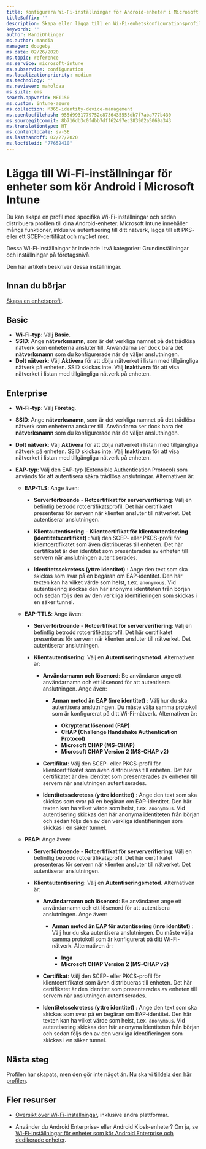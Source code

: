 ```yaml
---
title: Konfigurera Wi-Fi-inställningar för Android-enheter i Microsoft Intune – Azure | Microsoft Docs
titleSuffix: ''
description: Skapa eller lägga till en Wi-Fi-enhetskonfigurationsprofil för Android. Se de olika inställningarna, inklusive att lägga till certifikat, välja en EAP-typ och välja en autentiseringsmetod i Microsoft Intune.
keywords: ''
author: MandiOhlinger
ms.author: mandia
manager: dougeby
ms.date: 02/26/2020
ms.topic: reference
ms.service: microsoft-intune
ms.subservice: configuration
ms.localizationpriority: medium
ms.technology: ''
ms.reviewer: maholdaa
ms.suite: ems
search.appverid: MET150
ms.custom: intune-azure
ms.collection: M365-identity-device-management
ms.openlocfilehash: 955d9931779752e8736435555db7f7aba777b430
ms.sourcegitcommit: 8b716db3c0fdbb7dff62497ec283902a5069a343
ms.translationtype: HT
ms.contentlocale: sv-SE
ms.lasthandoff: 02/27/2020
ms.locfileid: "77652410"
---
```

# <a name="add-wi-fi-settings-for-devices-running-android-in-microsoft-intune"></a>Lägga till Wi-Fi-inställningar för enheter som kör Android i Microsoft Intune

Du kan skapa en profil med specifika Wi-Fi-inställningar och sedan distribuera profilen till dina Android-enheter. Microsoft Intune innehåller många funktioner, inklusive autentisering till ditt nätverk, lägga till ett PKS- eller ett SCEP-certifikat och mycket mer.

Dessa Wi-Fi-inställningar är indelade i två kategorier: Grundinställningar och inställningar på företagsnivå.

Den här artikeln beskriver dessa inställningar.

## <a name="before-you-begin"></a>Innan du börjar

[Skapa en enhetsprofil](device-profile-create.md).

## <a name="basic"></a>Basic

- **Wi-Fi-typ**: Välj **Basic**.
- **SSID**: Ange **nätverksnamn**, som är det verkliga namnet på det trådlösa nätverk som enheterna ansluter till. Användarna ser dock bara det **nätverksnamn** som du konfigurerade när de väljer anslutningen.
- **Dolt nätverk**: Välj **Aktivera** för att dölja nätverket i listan med tillgängliga nätverk på enheten. SSID skickas inte. Välj **Inaktivera** för att visa nätverket i listan med tillgängliga nätverk på enheten.

## <a name="enterprise"></a>Enterprise

- **Wi-Fi-typ**: Välj **Företag**.
- **SSID**: Ange **nätverksnamn**, som är det verkliga namnet på det trådlösa nätverk som enheterna ansluter till. Användarna ser dock bara det **nätverksnamn** som du konfigurerade när de väljer anslutningen.
- **Dolt nätverk**: Välj **Aktivera** för att dölja nätverket i listan med tillgängliga nätverk på enheten. SSID skickas inte. Välj **Inaktivera** för att visa nätverket i listan med tillgängliga nätverk på enheten.
- **EAP-typ**: Välj den EAP-typ (Extensible Authentication Protocol) som används för att autentisera säkra trådlösa anslutningar. Alternativen är:

  - **EAP-TLS**: Ange även:

    - **Serverförtroende** - **Rotcertifikat för serververifiering**: Välj en befintlig betrodd rotcertifikatsprofil. Det här certifikatet presenteras för servern när klienten ansluter till nätverket. Det autentiserar anslutningen.

    - **Klientautentisering** - **Klientcertifikat för klientautentisering (identitetscertifikat)** : Välj den SCEP- eller PKCS-profil för klientcertifikatet som även distribueras till enheten. Det här certifikatet är den identitet som presenterades av enheten till servern när anslutningen autentiserades.

    - **Identitetssekretess (yttre identitet)** : Ange den text som ska skickas som svar på en begäran om EAP-identitet. Den här texten kan ha vilket värde som helst, t.ex. `anonymous`. Vid autentisering skickas den här anonyma identiteten från början och sedan följs den av den verkliga identifieringen som skickas i en säker tunnel.

  - **EAP-TTLS**: Ange även:

    - **Serverförtroende** - **Rotcertifikat för serververifiering**: Välj en befintlig betrodd rotcertifikatsprofil. Det här certifikatet presenteras för servern när klienten ansluter till nätverket. Det autentiserar anslutningen.

    - **Klientautentisering**: Välj en **Autentiseringsmetod**. Alternativen är:

      - **Användarnamn och lösenord**: Be användaren ange ett användarnamn och ett lösenord för att autentisera anslutningen. Ange även:
        - **Annan metod än EAP (inre identitet)** : Välj hur du ska autentisera anslutningen. Du måste välja samma protokoll som är konfigurerat på ditt Wi-Fi-nätverk. Alternativen är:

          - **Okrypterat lösenord (PAP)**
          - **CHAP (Challenge Handshake Authentication Protocol)**
          - **Microsoft CHAP (MS-CHAP)**
          - **Microsoft CHAP Version 2 (MS-CHAP v2)**

      - **Certifikat**: Välj den SCEP- eller PKCS-profil för klientcertifikatet som även distribueras till enheten. Det här certifikatet är den identitet som presenterades av enheten till servern när anslutningen autentiserades.

      - **Identitetssekretess (yttre identitet)** : Ange den text som ska skickas som svar på en begäran om EAP-identitet. Den här texten kan ha vilket värde som helst, t.ex. `anonymous`. Vid autentisering skickas den här anonyma identiteten från början och sedan följs den av den verkliga identifieringen som skickas i en säker tunnel.

  - **PEAP**: Ange även:

    - **Serverförtroende** - **Rotcertifikat för serververifiering**: Välj en befintlig betrodd rotcertifikatsprofil. Det här certifikatet presenteras för servern när klienten ansluter till nätverket. Det autentiserar anslutningen.

    - **Klientautentisering**: Välj en **Autentiseringsmetod**. Alternativen är:

      - **Användarnamn och lösenord**: Be användaren ange ett användarnamn och ett lösenord för att autentisera anslutningen. Ange även:
        - **Annan metod än EAP för autentisering (inre identitet)** : Välj hur du ska autentisera anslutningen. Du måste välja samma protokoll som är konfigurerat på ditt Wi-Fi-nätverk. Alternativen är:

          - **Inga**
          - **Microsoft CHAP Version 2 (MS-CHAP v2)**

      - **Certifikat**: Välj den SCEP- eller PKCS-profil för klientcertifikatet som även distribueras till enheten. Det här certifikatet är den identitet som presenterades av enheten till servern när anslutningen autentiserades.

      - **Identitetssekretess (yttre identitet)** : Ange den text som ska skickas som svar på en begäran om EAP-identitet. Den här texten kan ha vilket värde som helst, t.ex. `anonymous`. Vid autentisering skickas den här anonyma identiteten från början och sedan följs den av den verkliga identifieringen som skickas i en säker tunnel.

## <a name="next-steps"></a>Nästa steg

Profilen har skapats, men den gör inte något än. Nu ska vi [tilldela den här profilen](device-profile-assign.md).

## <a name="more-resources"></a>Fler resurser

- [Översikt över Wi-Fi-inställningar](wi-fi-settings-configure.md), inklusive andra plattformar.

- Använder du Android Enterprise- eller Android Kiosk-enheter? Om ja, se [Wi-Fi-inställningar för enheter som kör Android Enterprise och dedikerade enheter](wi-fi-settings-android-enterprise.md).
